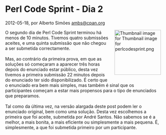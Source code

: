 
# Perl Code Sprint - Dia 2

 2012-05-18, por Alberto Simões <ambs@cpan.org>

<a href="http://perl.pt/assets_c/2012/03/perlcodesprint-thumb-150x145-34-thumb-150x145-35.png"><img alt="Thumbnail image for Thumbnail image for perlcodesprint.png" src="%%BASE_URI%%imgs/perlcodesprint-thumb-150x145-34-thumb-150x145-35-thumb-150x145-36.png" class="mt-image-right" style="float: right; margin: 0 0 20px 20px;" height="145" width="150" /></a> <div>O segundo dia de Perl Code Sprint terminou há menos de 10 minutos. Tivemos quatro submissões aceites, e uma quinta submissão que não chegou a ser submetida correctamente.<br /><br />Mas, ao contrário da primeira prova, em que as soluções só começaram a aparecer três horas depois do enunciado estar público, desta vez tivemos a primeira submissão 22 minutos depois do enunciado ter sido disponibilizado. É certo que o enunciado era bem mais simples, mas também é sinal que os participantes começam a estar mais propensos para o tipo de enunciados que preparamos.<br /><br />Tal como da última vez, na versão alargada deste post podem ler o enunciado original, bem como uma solução. Desta vez escolhemos a primeira que foi aceite, submetida por André Santos. Não sabemos se é a melhor, a mais bonita, a mais eficiente ou simplesmente a mais pequena. É, simplesmente, a que foi submetida primeiro por um participante.<br /></div>
